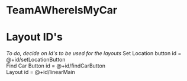 # TeamAWhereIsMyCar

<h1> Layout ID's </h1>
<p><i>To do, decide on Id's to be used for the layouts</i>
Set Location button id = @+id/setLocationButton<br>
Find Car Button id = @+id/findCarButton<br>
Layout id = @+id/linearMain<br>

</p>
